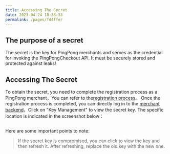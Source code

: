 ```yaml
---
title: Accessing The Secret
date: 2023-04-24 18:38:33
permalink: /pages/fd4ffe/
---
```


## The purpose of a secret
The secret is the key for PingPong merchants and serves as the credential for invoking the PingPongCheckout API. It must be securely stored and protected against leaks!

## Accessing The Secret
To obtain the secret, you need to complete the registration process as a PingPong merchant，You can refer to the<a href="/pages/7e0356/" target="_blank">registration process</a>。
Once the registration process is completed, you can directly log in to the <a href="https://checkout.pingpongx.com/aq/login" target="_blank">merchant backend</a>，Click on "Key Management" to view the secret key. The specific location is indicated in the screenshot below：

<div>
    <img :src="$withBase('/register/secret.png')">
</div>
<div style="width: 75%;">
    <img :src="$withBase('/register/secretRefresh.png')">
</div>

Here are some important points to note:
>If the secret key is compromised, you can click to view the key and then refresh it. After refreshing, replace the old key with the new one.
